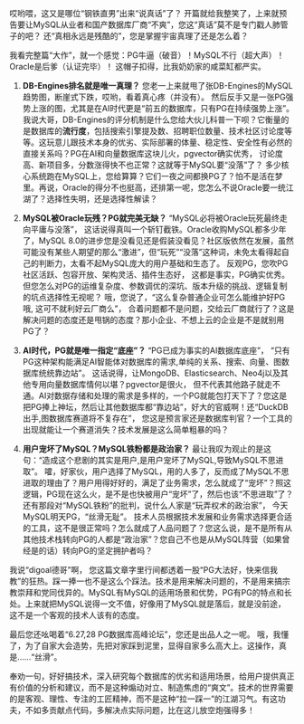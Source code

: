 哎哟喂，这又是哪位“钢铁直男”出来“说真话”了？ 开篇就给我整笑了，上来就预告要让MySQL从业者和国产数据库厂商“不爽”，您这“真话”莫不是专门戳人肺管子的吧？ 还“真相永远是残酷的”，您是掌握宇宙真理了还是怎么着？

我看完整篇“大作”，就一个感觉：PG牛逼（破音）！MySQL不行（超大声）！Oracle是后爹（认证完毕）！ 这帽子扣得，比我奶奶家的咸菜缸都严实。

1.  **DB-Engines排名就是唯一真理？**
    您老一上来就甩了张DB-Engines的MySQL趋势图，断崖式下跌，哎哟，看着真心疼（并没有）。 然后反手又是一张PG强势上涨的图，尤其是在AI时代更是“前五的数据库，只有PG在持续强势上涨”。
    我说大哥，DB-Engines的评分机制是什么您给大伙儿科普一下呗？它衡量的是数据库的**流行度**，包括搜索引擎提及数、招聘职位数量、技术社区讨论度等等。这玩意儿跟技术本身的优劣、实际部署的体量、稳定性、安全性有必然的直接关系吗？PG在AI和向量数据库这块儿火，pgvector确实优秀， 讨论度高、新项目多，分数涨得快不也正常？这就等于MySQL要“没落”了？ 多少核心系统跑在MySQL上，您给算算？它们一夜之间都换PG了？怕不是活在梦里。再说，Oracle的得分不也挺高，还排第一呢，您怎么不说Oracle要一统江湖了？选择性失明，还是选择性解读？

2.  **MySQL被Oracle玩残？PG就完美无缺？**
    “MySQL必将被Oracle玩死最终走向平庸与没落”， 这话说得真叫一个斩钉截铁。Oracle收购MySQL都多少年了，MySQL 8.0的进步您是没看见还是假装没看见？社区版依然在发展，虽然可能没有某些人期望的那么“激进”，但“玩死”“没落”这种词，未免太看得起自己的判断力，太看不起MySQL庞大的用户基础和生态了。
    反观PG，您吹PG社区活跃、包容开放、架构灵活、插件生态好， 这都是事实，PG确实优秀。但您怎么对PG的运维复杂度、参数调优的深坑、版本升级的挑战、逻辑复制的坑点选择性无视呢？ 哦，您说了，“这么复杂普通企业可怎么能维护好PG哦, 这可不就利好云厂商么”， 合着问题都不是问题，交给云厂商就行了？这是解决问题的态度还是甩锅的态度？那小企业、不想上云的企业是不是就别用PG了？

3.  **AI时代，PG就是唯一指定“底座”？**
    “PG已成为事实的AI数据库底座”， “只有PG这种架构能满足AI智能体对数据库的需求,单纯的关系、搜索、向量、图数据库统统靠边站”。 这话说得，让MongoDB、Elasticsearch、Neo4j以及其他专用向量数据库情何以堪？pgvector是很火， 但不代表其他路子就走不通。AI对数据存储和处理的需求是多样的，一个PG就能包打天下了？您这是把PG捧上神坛，然后让其他数据库都“靠边站”，好大的官威啊！还“DuckDB出手,图数据库赛道将不复存在”， 您这是预言家还是数据库判官？一个工具的出现就能让一个赛道消失？技术发展是这么简单粗暴的吗？

4.  **用户宠坏了MySQL？MySQL铁粉都是政治家？**
    最让我叹为观止的是这句：“造成这个悲剧的其实是用户,是用户宠坏了MySQL,导致MySQL不思进取”。 嚯，好家伙，用户选择了MySQL，用的人多了，反而成了MySQL不思进取的理由了？用户用得好好的，满足了业务需求，怎么就成了“宠坏”？照这逻辑，PG现在这么火，是不是也快被用户“宠坏”了，然后也该“不思进取”了？
    还有那段对“MySQL铁粉”的批判，说什么人家是“玩弄权术的政治家”， 今天MySQL明天PG，“丝滑无耻”。 技术人员根据技术发展和业务需求选择更合适的工具，这不是很正常吗？怎么就成了人品问题了？您这么说，是不是所有从其他技术栈转向PG的人都是“政治家”？您自己不也是从MySQL阵营（如果曾经是的话）转向PG的坚定拥护者吗？

我说“digoal德哥”啊， 您这篇文章字里行间都透着一股“PG大法好，快来信我教”的狂热。踩一捧一也不是这么个踩法。技术是用来解决问题的，不是用来搞宗教崇拜和党同伐异的。MySQL有MySQL的适用场景和优势，PG有PG的特点和长处。上来就把MySQL说得一文不值，好像用了MySQL就是落后，就是没前途， 这不是一个客观的技术人该有的态度。

最后您还吆喝着“6.27,28 PG数据库高峰论坛”，您还是出品人之一呢。 哦，我懂了，为了自家大会造势，先把对家踩到泥里，显得自家多么高大上。这操作，真是……“丝滑”。

奉劝一句，好好搞技术，深入研究每个数据库的优劣和适用场景，给用户提供真正有价值的分析和建议，而不是这种煽动对立、制造焦虑的“爽文”。技术的世界需要的是客观、理性、专注的工匠精神，而不是这种“拉一踩一”的江湖习气。有这功夫，不如多贡献点代码，多解决点实际问题，比在这儿放空炮强得多！
